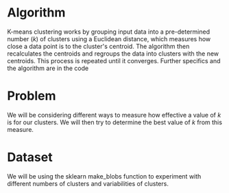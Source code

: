 # Algorithm
K-means clustering works by grouping input data into a pre-determined number ($k$) of clusters using a Euclidean distance, which measures how close a data point is to the cluster's centroid. The algorithm then recalculates the centroids and regroups the data into clusters with the new centroids. This process is repeated until it converges. Further specifics and the algorithm are in the code

# Problem
We will be considering different ways to measure how effective a value of $k$ is for our clusters. We will then try to determine the best value of $k$ from this measure.

# Dataset
We will be using the sklearn make_blobs function to experiment with different numbers of clusters and variabilities of clusters.